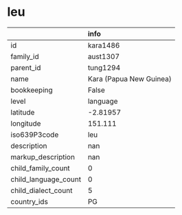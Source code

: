 # leu
|                      | info                    |
|:---------------------|:------------------------|
| id                   | kara1486                |
| family_id            | aust1307                |
| parent_id            | tung1294                |
| name                 | Kara (Papua New Guinea) |
| bookkeeping          | False                   |
| level                | language                |
| latitude             | -2.81957                |
| longitude            | 151.111                 |
| iso639P3code         | leu                     |
| description          | nan                     |
| markup_description   | nan                     |
| child_family_count   | 0                       |
| child_language_count | 0                       |
| child_dialect_count  | 5                       |
| country_ids          | PG                      |